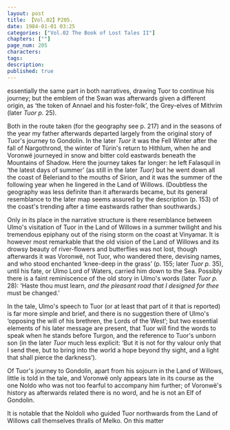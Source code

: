 ```yaml
---
layout: post
title: 【Vol.02】P205.
date: 1984-01-01 03:25
categories: ["Vol.02 The Book of Lost Tales II"]
chapters: [""]
page_num: 205
characters: 
tags: 
description: 
published: true
---
```


<p style="text-indent: 0;">
essentially the same part in both narratives, drawing Tuor to continue his journey; but the emblem of the Swan was afterwards given a different origin, as ‘the token of Annael and his foster-folk’, the Grey-elves of Mithrim (later <I>Tuor p. </I>25).
</p>

Both in the route taken (for the geography see p. 217) and in the seasons of the year my father afterwards departed largely from the original story of Tuor's journey to Gondolin. In the later <I>Tuor </I>it was the Fell Winter after the fall of Nargothrond, the winter of Túrin's return to Hithlum, when he and Voronwë journeyed in snow and bitter cold eastwards beneath the Mountains of Shadow. Here the journey takes far longer: he left Falasquil in ‘the latest days of summer’ (as still in the later <I>Tuor) </I>but he went down all the coast of Beleriand to the mouths of Sirion, and it was the summer of the following year when he lingered in the Land of Willows. (Doubtless the geography was less definite than it afterwards became, but its general resemblance to the later map seems assured by the description (p. 153) of the coast's trending after a time eastwards rather than southwards.)

Only in its place in the narrative structure is there resemblance between Ulmo's visitation of Tuor in the Land of Willows in a summer twilight and his tremendous epiphany out of the rising storm on the coast at Vinyamar. It is however most remarkable that the old vision of the Land of Willows and its drowsy beauty of river-flowers and butterflies was not lost, though afterwards it was Voronwë, not Tuor, who wandered there, devising names, and who stood enchanted ‘knee-deep in the grass’ (p. 155; later <I>Tuor p. </I>35), until his fate, or Ulmo Lord of Waters, carried him down to the Sea. Possibly there is a faint reminiscence of the old story in Ulmo's words (later <I>Tuor p. </I>28): ‘Haste thou must learn, <I>and the pleasant road that I designed for thee </I>must be changed.’

In the tale, Ulmo's speech to Tuor (or at least that part of it that is reported) is far more simple and brief, and there is no suggestion there of Ulmo's ‘opposing the will of his brethren, the Lords of the West’; but two essential elements of his later message are present, that Tuor will find the words to speak when he stands before Turgon, and the reference to Tuor's unborn son (in the later <I>Tuor </I>much less explicit: ‘But it is not for thy valour only that I send thee, but to bring into the world a hope beyond thy sight, and a light that shall pierce the darkness’).

Of Tuor's journey to Gondolin, apart from his sojourn in the Land of Willows, little is told in the tale, and Voronwë only appears late in its course as the one Noldo who was not too fearful to accompany him further; of Voronwë's history as afterwards related there is no word, and he is not an Elf of Gondolin.

It is notable that the Noldoli who guided Tuor northwards from the Land of Willows call themselves thralls of Melko. On this matter

